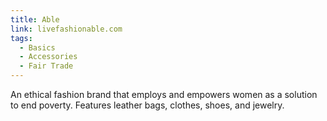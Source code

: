 ```yaml
---
title: Able
link: livefashionable.com
tags:
  - Basics
  - Accessories
  - Fair Trade
---
```

An ethical fashion brand that employs and empowers women as a solution to end poverty. Features leather bags, clothes, shoes, and jewelry.